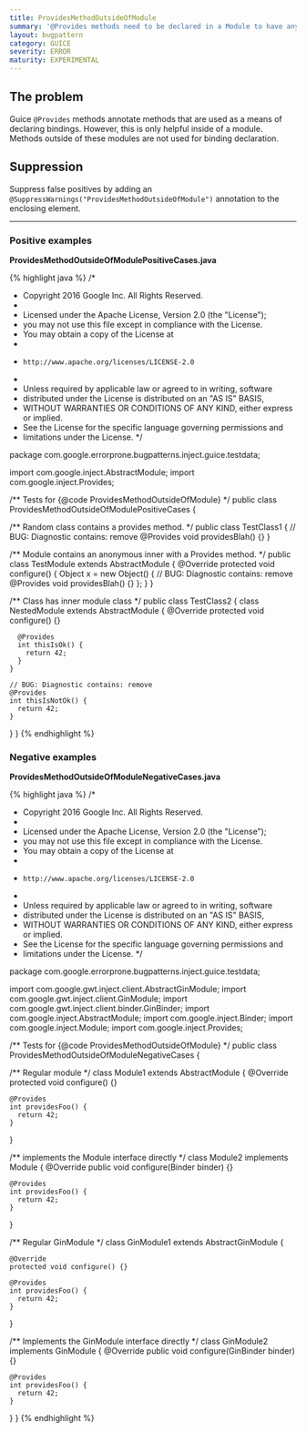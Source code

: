 ```yaml
---
title: ProvidesMethodOutsideOfModule
summary: '@Provides methods need to be declared in a Module to have any effect.'
layout: bugpattern
category: GUICE
severity: ERROR
maturity: EXPERIMENTAL
---
```


<!--
*** AUTO-GENERATED, DO NOT MODIFY ***
To make changes, edit the @BugPattern annotation or the explanation in docs/bugpattern.
-->

## The problem
Guice `@Provides` methods annotate methods that are used as a means of declaring bindings. However, this is only helpful inside of a module. Methods outside of these modules are not used for binding declaration.

## Suppression
Suppress false positives by adding an `@SuppressWarnings("ProvidesMethodOutsideOfModule")` annotation to the enclosing element.

----------

### Positive examples
__ProvidesMethodOutsideOfModulePositiveCases.java__

{% highlight java %}
/*
 * Copyright 2016 Google Inc. All Rights Reserved.
 *
 * Licensed under the Apache License, Version 2.0 (the "License");
 * you may not use this file except in compliance with the License.
 * You may obtain a copy of the License at
 *
 *     http://www.apache.org/licenses/LICENSE-2.0
 *
 * Unless required by applicable law or agreed to in writing, software
 * distributed under the License is distributed on an "AS IS" BASIS,
 * WITHOUT WARRANTIES OR CONDITIONS OF ANY KIND, either express or implied.
 * See the License for the specific language governing permissions and
 * limitations under the License.
 */

package com.google.errorprone.bugpatterns.inject.guice.testdata;

import com.google.inject.AbstractModule;
import com.google.inject.Provides;

/** Tests for {@code ProvidesMethodOutsideOfModule} */
public class ProvidesMethodOutsideOfModulePositiveCases {

  /** Random class contains a provides method. */
  public class TestClass1 {
    // BUG: Diagnostic contains: remove
    @Provides
    void providesBlah() {}
  }

  /** Module contains an anonymous inner with a Provides method. */
  public class TestModule extends AbstractModule {
    @Override
    protected void configure() {
      Object x =
          new Object() {
            // BUG: Diagnostic contains: remove
            @Provides
            void providesBlah() {}
          };
    }
  }

  /** Class has inner module class */
  public class TestClass2 {
    class NestedModule extends AbstractModule {
      @Override
      protected void configure() {}

      @Provides
      int thisIsOk() {
        return 42;
      }
    }

    // BUG: Diagnostic contains: remove
    @Provides
    int thisIsNotOk() {
      return 42;
    }
  }
}
{% endhighlight %}

### Negative examples
__ProvidesMethodOutsideOfModuleNegativeCases.java__

{% highlight java %}
/*
 * Copyright 2016 Google Inc. All Rights Reserved.
 *
 * Licensed under the Apache License, Version 2.0 (the "License");
 * you may not use this file except in compliance with the License.
 * You may obtain a copy of the License at
 *
 *     http://www.apache.org/licenses/LICENSE-2.0
 *
 * Unless required by applicable law or agreed to in writing, software
 * distributed under the License is distributed on an "AS IS" BASIS,
 * WITHOUT WARRANTIES OR CONDITIONS OF ANY KIND, either express or implied.
 * See the License for the specific language governing permissions and
 * limitations under the License.
 */

package com.google.errorprone.bugpatterns.inject.guice.testdata;

import com.google.gwt.inject.client.AbstractGinModule;
import com.google.gwt.inject.client.GinModule;
import com.google.gwt.inject.client.binder.GinBinder;
import com.google.inject.AbstractModule;
import com.google.inject.Binder;
import com.google.inject.Module;
import com.google.inject.Provides;

/** Tests for {@code ProvidesMethodOutsideOfModule} */
public class ProvidesMethodOutsideOfModuleNegativeCases {

  /** Regular module */
  class Module1 extends AbstractModule {
    @Override
    protected void configure() {}

    @Provides
    int providesFoo() {
      return 42;
    }
  }

  /** implements the Module interface directly */
  class Module2 implements Module {
    @Override
    public void configure(Binder binder) {}

    @Provides
    int providesFoo() {
      return 42;
    }
  }

  /** Regular GinModule */
  class GinModule1 extends AbstractGinModule {

    @Override
    protected void configure() {}

    @Provides
    int providesFoo() {
      return 42;
    }
  }

  /** Implements the GinModule interface directly */
  class GinModule2 implements GinModule {
    @Override
    public void configure(GinBinder binder) {}

    @Provides
    int providesFoo() {
      return 42;
    }
  }
}
{% endhighlight %}

